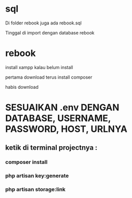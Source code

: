 # sql
Di folder rebook juga ada rebook.sql

Tinggal di import dengan database rebook


# rebook
install xampp kalau belum install

pertama download terus install composer


habis download

# SESUAIKAN .env DENGAN DATABASE, USERNAME, PASSWORD, HOST, URLNYA


## ketik di terminal projectnya :


### composer install

### php artisan key:generate

### php artisan storage:link
